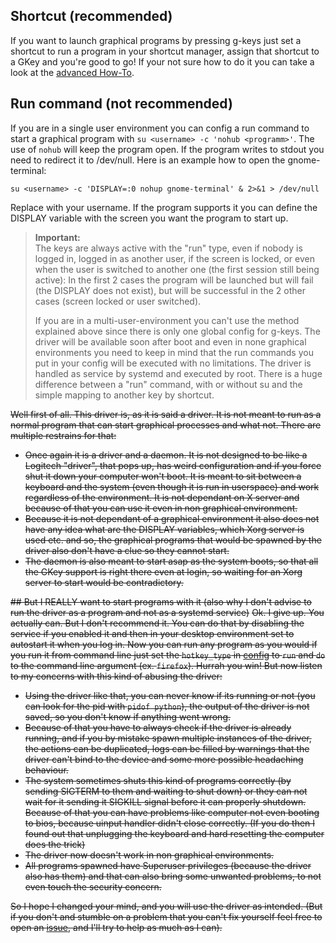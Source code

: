 ## Shortcut (recommended)
If you want to launch graphical programs by pressing g-keys just set a shortcut to run a program in your shortcut manager, assign that shortcut to a GKey and you're good to go! If your not sure how to do it you can take a look at the [advanced How-To](Configuration-strict-user-environment.org).

## Run command (not recommended)
If you are in a single user environment you can config a run command to start a graphical program with `su <username> -c 'nohub <programm>'`. The use of `nohub` will keep the program open. If the program writes to stdout you need to redirect it to /dev/null. Here is an example how to open the gnome-terminal:
```
su <username> -c 'DISPLAY=:0 nohup gnome-terminal' & 2>&1 > /dev/null
```
Replace <username> with your username. If the program supports it you can define the DISPLAY variable with the screen you want the program to start up.

>**Important:**  
The keys are always active with the "run" type, even if nobody is logged in, logged in as another user, if the screen is locked, or even when the user is switched to another one (the first session still being active): In the first 2 cases the program will be launched but will fail (the DISPLAY does not exist), but will be successful in the 2 other cases (screen locked or user switched).
>
>If you are in a multi-user-environment you can't use the method explained above since there is only one global config for g-keys. The driver will be available soon after boot and even in none graphical environments you need to keep in mind that the run commands you put in your config will be executed with no limitations. The driver is handled as service by systemd and executed by root. There is a huge difference between a "run" command, with or without su and the simple mapping to another key by shortcut.

~~Well first of all. This driver is, as it is said a driver. It is not meant to run as a normal program that can start graphical processes and what not. There are multiple restrains for that:~~
 - ~~Once again it is a driver and a daemon. It is not designed to be like a Logitech "driver", that pops up, has weird configuration and if you force shut it down your computer won't boot. It is meant to sit between a keyboard and the system (even though it is run in userspace) and work regardless of the environment. It is not dependant on X server and because of that you can use it even in non graphical environment.~~
 - ~~Because it is not dependant of a graphical environment it also does not have any idea what are the DISPLAY variables, which Xorg server is used etc. and so, the graphical programs that would be spawned by the driver also don't have a clue so they cannot start.~~
 - ~~The daemon is also meant to start asap as the system boots, so that all the GKey support is right there even at login, so waiting for an Xorg server to start would be contradictory.~~

~~## But I REALLY want to start programs with it (also why I don't advise to run the driver as a program and not as a systemd service)~~
~~Ok. I give up. You actually can. But I don't recommend it. You can do that by disabling the service if you enabled it and then in your desktop environment set to autostart it when you log in. Now you can run any program as you would if you run it from command line just set the `hotkey_type` in [config](https://github.com/JSubelj/g910-gkey-macro-support/wiki/Configuration) to `run` and `do` to the command line argument (ex. `firefox`). Hurrah you win! But now listen to my concerns with this kind of abusing the driver:~~
 - ~~Using the driver like that, you can never know if its running or not (you can look for the pid with `pidof python`), the output of the driver is not saved, so you don't know if anything went wrong.~~ 
 - ~~Because of that you have to always check if the driver is already running, and if you by mistake spawn multiple instances of the driver, the actions can be duplicated, logs can be filled by warnings that the driver can't bind to the device and some more possible headaching behaviour.~~
 - ~~The system sometimes shuts this kind of programs correctly (by sending SIGTERM to them and waiting to shut down) or they can not wait for it sending it SIGKILL signal before it can properly shutdown. Because of that you can have problems like computer not even booting to bios, because uinput handler didn't close correctly. (If you do then I found out that unplugging the keyboard and hard resetting the computer does the trick)~~
 - ~~The driver now doesn't work in non graphical environments.~~
 - ~~All programs spawned have Superuser privileges (because the driver also has them) and that can also bring some unwanted problems, to not even touch the security concern.~~

~~So I hope I changed your mind, and you will use the driver as intended. (But if you don't and stumble on a problem that you can't fix yourself feel free to open an [issue](https://github.com/JSubelj/g910-gkey-macro-support/issues), and I'll try to help as much as I can).~~